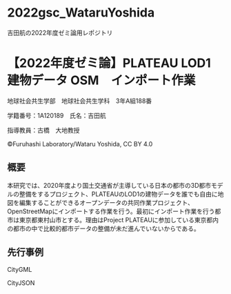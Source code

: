 # 2022gsc_WataruYoshida
吉田航の2022年度ゼミ論用レポジトリ
# 【2022年度ゼミ論】PLATEAU LOD1 建物データ OSM　インポート作業
地球社会共生学部　地球社会共生学科　3年A組188番

学籍番号：1A120189　氏名：吉田航

指導教員：古橋　大地教授

©Furuhashi Laboratory/Wataru Yoshida, CC BY 4.0

## 概要
本研究では、2020年度より国土交通省が主導している日本の都市の3D都市モデルの整備をするプロジェクト、PLATEAUのLOD1の建物データを誰でも自由に地図を編集することができるオープンデータの共同作業プロジェクト、OpenStreetMapにインポートする作業を行う。最初にインポート作業を行う都市は東京都東村山市とする。理由はProject PLATEAUに参加している東京都内の都市の中で比較的都市データの整備が未だ進んでいないからである。

## 先行事例
CityGML

CityJSON

